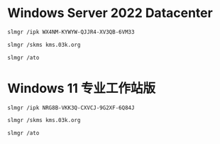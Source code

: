 # Windows Server 2022 Datacenter
```bash
slmgr /ipk WX4NM-KYWYW-QJJR4-XV3QB-6VM33
```
```bash
slmgr /skms kms.03k.org
```
```bash
slmgr /ato
```
# Windows 11 专业工作站版
```bash
slmgr /ipk NRG8B-VKK3Q-CXVCJ-9G2XF-6Q84J
```
```bash
slmgr /skms kms.03k.org
```
```bash
slmgr /ato
```
